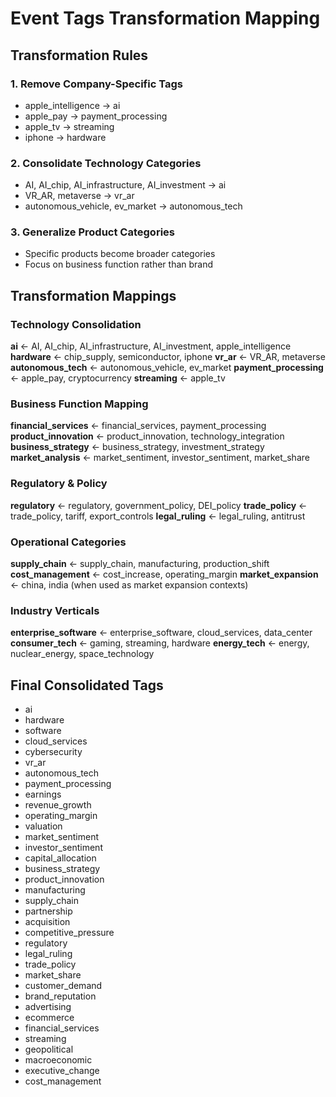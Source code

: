 # Event Tags Transformation Mapping

## Transformation Rules

### 1. Remove Company-Specific Tags
- apple_intelligence → ai
- apple_pay → payment_processing
- apple_tv → streaming
- iphone → hardware

### 2. Consolidate Technology Categories
- AI, AI_chip, AI_infrastructure, AI_investment → ai
- VR_AR, metaverse → vr_ar
- autonomous_vehicle, ev_market → autonomous_tech

### 3. Generalize Product Categories
- Specific products become broader categories
- Focus on business function rather than brand

## Transformation Mappings

### Technology Consolidation
**ai** ← AI, AI_chip, AI_infrastructure, AI_investment, apple_intelligence
**hardware** ← chip_supply, semiconductor, iphone
**vr_ar** ← VR_AR, metaverse
**autonomous_tech** ← autonomous_vehicle, ev_market
**payment_processing** ← apple_pay, cryptocurrency
**streaming** ← apple_tv

### Business Function Mapping
**financial_services** ← financial_services, payment_processing
**product_innovation** ← product_innovation, technology_integration
**business_strategy** ← business_strategy, investment_strategy
**market_analysis** ← market_sentiment, investor_sentiment, market_share

### Regulatory & Policy
**regulatory** ← regulatory, government_policy, DEI_policy
**trade_policy** ← trade_policy, tariff, export_controls
**legal_ruling** ← legal_ruling, antitrust

### Operational Categories
**supply_chain** ← supply_chain, manufacturing, production_shift
**cost_management** ← cost_increase, operating_margin
**market_expansion** ← china, india (when used as market expansion contexts)

### Industry Verticals
**enterprise_software** ← enterprise_software, cloud_services, data_center
**consumer_tech** ← gaming, streaming, hardware
**energy_tech** ← energy, nuclear_energy, space_technology

## Final Consolidated Tags
- ai
- hardware
- software
- cloud_services
- cybersecurity
- vr_ar
- autonomous_tech
- payment_processing
- earnings
- revenue_growth
- operating_margin
- valuation
- market_sentiment
- investor_sentiment
- capital_allocation
- business_strategy
- product_innovation
- manufacturing
- supply_chain
- partnership
- acquisition
- competitive_pressure
- regulatory
- legal_ruling
- trade_policy
- market_share
- customer_demand
- brand_reputation
- advertising
- ecommerce
- financial_services
- streaming
- geopolitical
- macroeconomic
- executive_change
- cost_management

